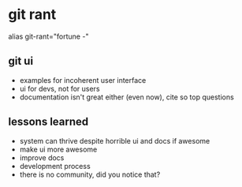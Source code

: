 # git rant

alias git-rant="fortune -"

## git ui

- examples for incoherent user interface
- ui for devs, not for users
- documentation isn't great either (even now), cite so top questions

## lessons learned

- system can thrive despite horrible ui and docs if awesome
- make ui more awesome
- improve docs
- development process
- there is no community, did you notice that?
